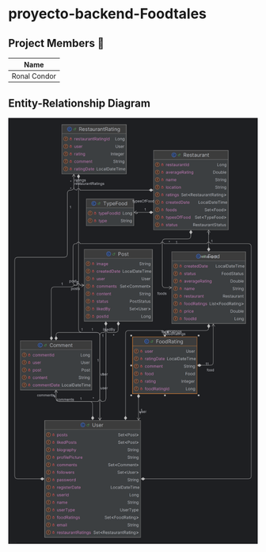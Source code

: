 # proyecto-backend-Foodtales

## Project Members 🤝

| Name              |                                                        
|-------------------|
| Ronal Condor      |

## Entity-Relationship Diagram

![Entity-Relationship Diagram](docs/images/ERD.png)
